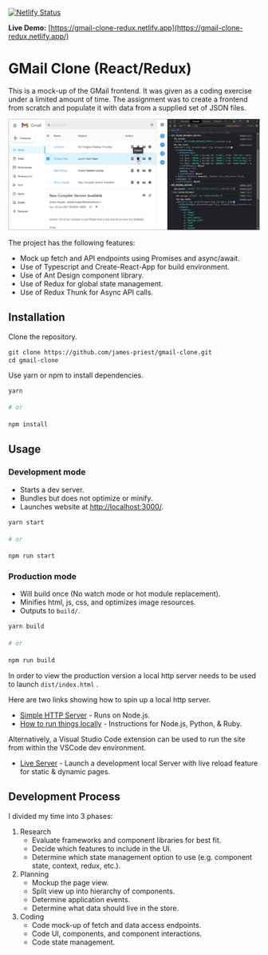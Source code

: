 [![Netlify Status](https://api.netlify.com/api/v1/badges/bc113800-c08a-4288-9df8-6640070c5352/deploy-status)](https://app.netlify.com/sites/gmail-clone-redux/deploys)

**Live Demo:** [https://gmail-clone-redux.netlify.app](https://gmail-clone-redux.netlify.app/)

# GMail Clone (React/Redux)

This is a mock-up of the GMail frontend. It was given as a coding exercise under a limited amount of time. The assignment was to create a frontend from scratch and populate it with data from a supplied set of JSON files.

![screenshot](public/images/screenshot1.jpg)

The project has the following features:

- Mock up fetch and API endpoints using Promises and async/await.
- Use of Typescript and Create-React-App for build environment.
- Use of Ant Design component library.
- Use of Redux for global state management.
- Use of Redux Thunk for Async API calls.

## Installation

Clone the repository.

```bs
git clone https://github.com/james-priest/gmail-clone.git
cd gmail-clone
```

Use yarn or npm to install dependencies.

```sh
yarn

# or

npm install
```

## Usage

### Development mode

- Starts a dev server.
- Bundles but does not optimize or minify.
- Launches website at [http://localhost:3000/](http://localhost:3000/).

```sh
yarn start

# or

npm run start
```

### Production mode

- Will build once (No watch mode or hot module replacement).
- Minifies html, js, css, and optimizes image resources.
- Outputs to `build/`.

```sh
yarn build

# or

npm run build
```

In order to view the production version a local http server needs to be used to launch `dist/index.html` .

Here are two links showing how to spin up a local http server.

- [Simple HTTP Server](http://jasonwatmore.com/post/2016/06/22/nodejs-setup-simple-http-server-local-web-server) - Runs on Node.js.
- [How to run things locally](https://threejs.org/docs/#manual/en/introduction/How-to-run-things-locally) - Instructions for Node.js, Python, & Ruby.

Alternatively, a Visual Studio Code extension can be used to run the site from within the VSCode dev environment.

- [Live Server](https://marketplace.visualstudio.com/items?itemName=ritwickdey.LiveServer) - Launch a development local Server with live reload feature for static & dynamic pages.

## Development Process

I divided my time into 3 phases:

1. Research
   - Evaluate frameworks and component libraries for best fit.
   - Decide which features to include in the UI.
   - Determine which state management option to use (e.g. component state, context, redux, etc.).
2. Planning
   - Mockup the page view.
   - Split view up into hierarchy of components.
   - Determine application events.
   - Determine what data should live in the store.
3. Coding
   - Code mock-up of fetch and data access endpoints.
   - Code UI, components, and component interactions.
   - Code state management.
